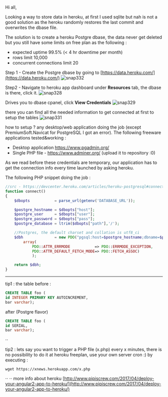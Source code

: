 Hi all, 

Looking a way to store data in heroku, at first I used sqlite but nah is not a good solution as the heroku randomly restores the last commit and overwrites the dbase file. 

The solution is to create a heroku Postgre dbase, the data never get deleted but you still have some limits on free plan as the following :

 - expected uptime 99.5% (< 4 hr downtime per month)
 - rows limit 10,000
 - concurrent connections limit 20

Step 1 - Create the Postgre dbase by going to [https://data.heroku.com/](https://data.heroku.com/)
![snap332](https://user-images.githubusercontent.com/3852762/28497991-81eb5b22-6f94-11e7-8219-cf453a5780df.png)

Step2 - Navigate to heroku app dashboard under **Resources** tab, the dbase is there, click it.
![snap328](https://user-images.githubusercontent.com/3852762/28498004-ceebd4b0-6f94-11e7-9d1c-3c1e9d9b0473.png)

Drives you to dbase cpanel, click **View Credentials**
![snap329](https://user-images.githubusercontent.com/3852762/28498014-fc9bf1ce-6f94-11e7-9880-745c6902f60f.png)

there you can find all the needed information to get connected at first to setup the tables 
![snap331](https://user-images.githubusercontent.com/3852762/28498037-703a6c5a-6f95-11e7-9f5e-6967d3bb4ab6.png)

how to setup ?
any desktop/web application doing the job (except PremiumSoft.Navicat for PostgreSQL I got an error). The following freeware applications tested&working : 

 - Desktop application https://www.pgadmin.org/
 - Single PHP file - https://www.adminer.org/ (upload it to repository :0)

As we read before these credentials are temporary, our application has to get the connection info every time launched by asking heroku.

The following PHP snippet doing the job :
```php
//src - https://devcenter.heroku.com/articles/heroku-postgresql#connecting-in-php
function connect()
{
	$dbopts           = parse_url(getenv('DATABASE_URL'));

	$postgre_hostname = $dbopts["host"];
	$postgre_user     = $dbopts["user"];
	$postgre_password = $dbopts["pass"];
	$postgre_database = ltrim($dbopts["path"],'/');

	//Postgres, the default charset and collation is utf8_ci
	$dbh              = new PDO("pgsql:host=$postgre_hostname;dbname=$postgre_database", $postgre_user, $postgre_password,
		array(
			PDO::ATTR_ERRMODE           => PDO::ERRMODE_EXCEPTION,
			PDO::ATTR_DEFAULT_FETCH_MODE=> PDO::FETCH_ASSOC)
			);

	return $dbh;
}
```



----------


tip1 :
the table before :
```sql
CREATE TABLE foo (
id INTEGER PRIMARY KEY AUTOINCREMENT,
bar varchar);
```
after (Postgre flavor)
```sql
CREATE TABLE foo (
id SERIAL,
bar varchar);
```
⋅⋅

tip2 :
lets say you want to trigger a PHP file (x.php) every x minutes, there is no possibility to do it at heroku freeplan, use your own server cron :) by executing :

    wget https://xnews.herokuapp.com/x.php
⋅⋅
⋅⋅
more info about heroku [http://www.pipiscrew.com/2017/04/deploy-your-angular2-app-to-heroku/](http://www.pipiscrew.com/2017/04/deploy-your-angular2-app-to-heroku/)
